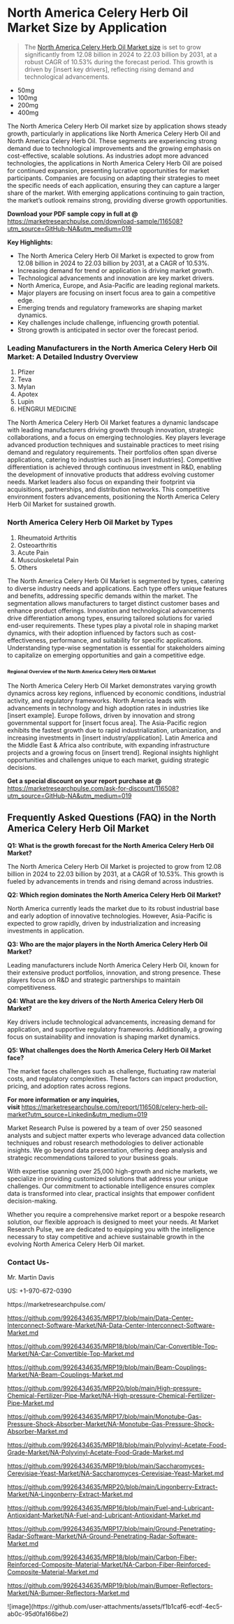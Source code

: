 <h1>North America Celery Herb Oil Market&nbsp;Size by Application</h1><blockquote><p>The <a href="https://marketresearchpulse.com/download-sample/116508?utm_source=GitHub-NA&amp;utm_medium=019">North America Celery Herb Oil Market size</a> is set to grow significantly from 12.08 billion in 2024 to 22.03 billion by 2031, at a robust CAGR of 10.53% during the forecast period. This growth is driven by [insert key drivers], reflecting rising demand and technological advancements.</p></blockquote><ul><li>50mg<li> 100mg<li> 200mg<li> 400mg</li></ul><p>The North America Celery Herb Oil market size by application shows steady growth, particularly in applications like North America Celery Herb Oil and North America Celery Herb Oil. These segments are experiencing strong demand due to technological improvements and the growing emphasis on cost-effective, scalable solutions. As industries adopt more advanced technologies, the applications in North America Celery Herb Oil are poised for continued expansion, presenting lucrative opportunities for market participants. Companies are focusing on adapting their strategies to meet the specific needs of each application, ensuring they can capture a larger share of the market. With emerging applications continuing to gain traction, the market’s outlook remains strong, providing diverse growth opportunities.</p><p><strong>Download your PDF sample copy in full at @ </strong><a href="https://marketresearchpulse.com/download-sample/116508?utm_source=GitHub-NA&amp;utm_medium=019">https://marketresearchpulse.com/download-sample/116508?utm_source=GitHub-NA&amp;utm_medium=019</a></p><p><strong>Key Highlights: </strong></p><ul><li>The North America Celery Herb Oil Market is expected to grow from 12.08 billion in 2024 to 22.03 billion by 2031, at a CAGR of 10.53%.</li><li>Increasing demand for trend or application is driving market growth.</li><li>Technological advancements and innovation are key market drivers.</li><li>North America, Europe, and Asia-Pacific are leading regional markets.</li><li>Major players are focusing on insert focus area to gain a competitive edge.</li><li>Emerging trends and regulatory frameworks are shaping market dynamics.</li><li>Key challenges include challenge, influencing growth potential.</li><li>Strong growth is anticipated in sector over the forecast period.</li></ul><h3>Leading Manufacturers in the North America Celery Herb Oil Market: A Detailed Industry Overview</h3><ol><li>Pfizer</li><li>Teva</li><li>Mylan</li><li>Apotex</li><li>Lupin</li><li>HENGRUI MEDICINE</li></ol><div class="flex max-w-full flex-col flex-grow"><div class="min-h-8 text-message flex w-full flex-col items-end gap-2 whitespace-normal break-words [.text-message+&amp;]:mt-5" dir="auto" data-message-author-role="assistant" data-message-id="fd8432e4-4910-450d-b182-61b7bfb0a01f" data-message-model-slug="gpt-4o"><div class="flex w-full flex-col gap-1 empty:hidden first:pt-[3px]"><div class="markdown prose w-full break-words dark:prose-invert light"><p>The North America Celery Herb Oil Market features a dynamic landscape with leading manufacturers driving growth through innovation, strategic collaborations, and a focus on emerging technologies. Key players leverage advanced production techniques and sustainable practices to meet rising demand and regulatory requirements. Their portfolios often span diverse applications, catering to industries such as [insert industries]. Competitive differentiation is achieved through continuous investment in R&amp;D, enabling the development of innovative products that address evolving customer needs. Market leaders also focus on expanding their footprint via acquisitions, partnerships, and distribution networks. This competitive environment fosters advancements, positioning the North America Celery Herb Oil Market for sustained growth.</p></div></div></div></div><h3>North America Celery Herb Oil Market by Types</h3><ol><li>Rheumatoid Arthritis<li> Osteoarthritis<li> Acute Pain<li> Musculoskeletal Pain<li> Others</li></ol><div class="flex max-w-full flex-col flex-grow"><div class="min-h-8 text-message flex w-full flex-col items-end gap-2 whitespace-normal break-words [.text-message+&amp;]:mt-5" dir="auto" data-message-author-role="assistant" data-message-id="084470be-0bb7-4664-bddf-5156b4f41249" data-message-model-slug="gpt-4o-mini"><div class="flex w-full flex-col gap-1 empty:hidden first:pt-[3px]"><div class="markdown prose w-full break-words dark:prose-invert light"><p>The North America Celery Herb Oil Market is segmented by types, catering to diverse industry needs and applications. Each type offers unique features and benefits, addressing specific demands within the market. The segmentation allows manufacturers to target distinct customer bases and enhance product offerings. Innovation and technological advancements drive differentiation among types, ensuring tailored solutions for varied end-user requirements. These types play a pivotal role in shaping market dynamics, with their adoption influenced by factors such as cost-effectiveness, performance, and suitability for specific applications. Understanding type-wise segmentation is essential for stakeholders aiming to capitalize on emerging opportunities and gain a competitive edge.</p></div></div></div></div><h3><span style="font-size: 11px;">Regional Overview of the North America Celery Herb Oil Market</span></h3><div class="flex max-w-full flex-col flex-grow"><div class="min-h-8 text-message flex w-full flex-col items-end gap-2 whitespace-normal break-words [.text-message+&amp;]:mt-5" dir="auto" data-message-author-role="assistant" data-message-id="e9038762-ce64-4e30-91c9-9bd413514231" data-message-model-slug="gpt-4o-mini"><div class="flex w-full flex-col gap-1 empty:hidden first:pt-[3px]"><div class="markdown prose w-full break-words dark:prose-invert light"><p>The North America Celery Herb Oil Market demonstrates varying growth dynamics across key regions, influenced by economic conditions, industrial activity, and regulatory frameworks. North America leads with advancements in technology and high adoption rates in industries like [insert example]. Europe follows, driven by innovation and strong governmental support for [insert focus area]. The Asia-Pacific region exhibits the fastest growth due to rapid industrialization, urbanization, and increasing investments in [insert industry/application]. Latin America and the Middle East &amp; Africa also contribute, with expanding infrastructure projects and a growing focus on [insert trend]. Regional insights highlight opportunities and challenges unique to each market, guiding strategic decisions.</p></div></div></div></div><p><strong>Get a special discount on your report purchase at @ </strong><a href="https://marketresearchpulse.com/ask-for-discount/116508?utm_source=GitHub-NA&amp;utm_medium=019">https://marketresearchpulse.com/ask-for-discount/116508?utm_source=GitHub-NA&amp;utm_medium=019</a></p><h2>Frequently Asked Questions (FAQ) in the North America Celery Herb Oil Market</h2><p><strong>Q1: What is the growth forecast for the North America Celery Herb Oil Market?</strong></p><p>The North America Celery Herb Oil Market is projected to grow from 12.08 billion in 2024 to 22.03 billion by 2031, at a CAGR of 10.53%. This growth is fueled by advancements in trends and rising demand across industries.</p><p><strong>Q2: Which region dominates the North America Celery Herb Oil Market?</strong></p><p>North America currently leads the market due to its robust industrial base and early adoption of innovative technologies. However, Asia-Pacific is expected to grow rapidly, driven by industrialization and increasing investments in application.</p><p><strong>Q3: Who are the major players in the North America Celery Herb Oil Market?</strong></p><p>Leading manufacturers include North America Celery Herb Oil, known for their extensive product portfolios, innovation, and strong presence. These players focus on R&amp;D and strategic partnerships to maintain competitiveness.</p><p><strong>Q4: What are the key drivers of the North America Celery Herb Oil Market?</strong></p><p>Key drivers include technological advancements, increasing demand for application, and supportive regulatory frameworks. Additionally, a growing focus on sustainability and innovation is shaping market dynamics.</p><p><strong>Q5: What challenges does the North America Celery Herb Oil Market face?</strong></p><p>The market faces challenges such as challenge, fluctuating raw material costs, and regulatory complexities. These factors can impact production, pricing, and adoption rates across regions.</p><p><strong>For more information or any inquiries, visit&nbsp;</strong><a href="https://marketresearchpulse.com/report/116508/celery-herb-oil-market?utm_source=Linkedin&utm_medium=019">https://marketresearchpulse.com/report/116508/celery-herb-oil-market?utm_source=Linkedin&utm_medium=019</a></p><p>Market Research Pulse is powered by a team of over 250 seasoned analysts and subject matter experts who leverage advanced data collection techniques and robust research methodologies to deliver actionable insights. We go beyond data presentation, offering deep analysis and strategic recommendations tailored to your business goals.</p><p>With expertise spanning over 25,000 high-growth and niche markets, we specialize in providing customized solutions that address your unique challenges. Our commitment to actionable intelligence ensures complex data is transformed into clear, practical insights that empower confident decision-making.</p><p>Whether you require a comprehensive market report or a bespoke research solution, our flexible approach is designed to meet your needs. At Market Research Pulse, we are dedicated to equipping you with the intelligence necessary to stay competitive and achieve sustainable growth in the evolving North America Celery Herb Oil market.</p><h3><strong>Contact Us-</strong></h3><p>Mr. Martin Davis</p><p>US: +1-970-672-0390</p><p>https://marketresearchpulse.com/</p><p><a href="https://github.com/9926434635/MRP17/blob/main/Data-Center-Interconnect-Software-Market/NA-Data-Center-Interconnect-Software-Market.md">https://github.com/9926434635/MRP17/blob/main/Data-Center-Interconnect-Software-Market/NA-Data-Center-Interconnect-Software-Market.md</a></p><p><a href="https://github.com/9926434635/MRP18/blob/main/Car-Convertible-Top-Market/NA-Car-Convertible-Top-Market.md">https://github.com/9926434635/MRP18/blob/main/Car-Convertible-Top-Market/NA-Car-Convertible-Top-Market.md</a></p><p><a href="https://github.com/9926434635/MRP19/blob/main/Beam-Couplings-Market/NA-Beam-Couplings-Market.md">https://github.com/9926434635/MRP19/blob/main/Beam-Couplings-Market/NA-Beam-Couplings-Market.md</a></p><p><a href="https://github.com/9926434635/MRP20/blob/main/High-pressure-Chemical-Fertilizer-Pipe-Market/NA-High-pressure-Chemical-Fertilizer-Pipe-Market.md">https://github.com/9926434635/MRP20/blob/main/High-pressure-Chemical-Fertilizer-Pipe-Market/NA-High-pressure-Chemical-Fertilizer-Pipe-Market.md</a></p><p><a href="https://github.com/9926434635/MRP17/blob/main/Monotube-Gas-Pressure-Shock-Absorber-Market/NA-Monotube-Gas-Pressure-Shock-Absorber-Market.md">https://github.com/9926434635/MRP17/blob/main/Monotube-Gas-Pressure-Shock-Absorber-Market/NA-Monotube-Gas-Pressure-Shock-Absorber-Market.md</a></p><p><a href="https://github.com/9926434635/MRP18/blob/main/Polyvinyl-Acetate-Food-Grade-Market/NA-Polyvinyl-Acetate-Food-Grade-Market.md">https://github.com/9926434635/MRP18/blob/main/Polyvinyl-Acetate-Food-Grade-Market/NA-Polyvinyl-Acetate-Food-Grade-Market.md</a></p><p><a href="https://github.com/9926434635/MRP19/blob/main/Saccharomyces-Cerevisiae-Yeast-Market/NA-Saccharomyces-Cerevisiae-Yeast-Market.md">https://github.com/9926434635/MRP19/blob/main/Saccharomyces-Cerevisiae-Yeast-Market/NA-Saccharomyces-Cerevisiae-Yeast-Market.md</a></p><p><a href="https://github.com/9926434635/MRP20/blob/main/Lingonberry-Extract-Market/NA-Lingonberry-Extract-Market.md">https://github.com/9926434635/MRP20/blob/main/Lingonberry-Extract-Market/NA-Lingonberry-Extract-Market.md</a></p><p><a href="https://github.com/9926434635/MRP16/blob/main/Fuel-and-Lubricant-Antioxidant-Market/NA-Fuel-and-Lubricant-Antioxidant-Market.md">https://github.com/9926434635/MRP16/blob/main/Fuel-and-Lubricant-Antioxidant-Market/NA-Fuel-and-Lubricant-Antioxidant-Market.md</a></p><p><a href="https://github.com/9926434635/MRP17/blob/main/Ground-Penetrating-Radar-Software-Market/NA-Ground-Penetrating-Radar-Software-Market.md">https://github.com/9926434635/MRP17/blob/main/Ground-Penetrating-Radar-Software-Market/NA-Ground-Penetrating-Radar-Software-Market.md</a></p><p><a href="https://github.com/9926434635/MRP18/blob/main/Carbon-Fiber-Reinforced-Composite-Material-Market/NA-Carbon-Fiber-Reinforced-Composite-Material-Market.md">https://github.com/9926434635/MRP18/blob/main/Carbon-Fiber-Reinforced-Composite-Material-Market/NA-Carbon-Fiber-Reinforced-Composite-Material-Market.md</a></p><p><a href="https://github.com/9926434635/MRP19/blob/main/Bumper-Reflectors-Market/NA-Bumper-Reflectors-Market.md">https://github.com/9926434635/MRP19/blob/main/Bumper-Reflectors-Market/NA-Bumper-Reflectors-Market.md</a></p>
![image](https://github.com/user-attachments/assets/f1b1caf6-ecdf-4ec5-ab0c-95d0fa166be2)
